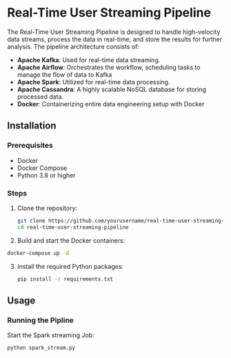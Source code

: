 # Real-Time User Streaming Pipeline

The Real-Time User Streaming Pipeline is designed to handle high-velocity data streams, process the data in real-time, and store the results for further analysis. The pipeline architecture consists of:

- **Apache Kafka**: Used for real-time data streaming.
- **Apache Airflow**: Orchestrates the workflow, scheduling tasks to manage the flow of data to Kafka
- **Apache Spark**: Utilized for real-time data processing.
- **Apache Cassandra**: A highly scalable NoSQL database for storing processed data.
- **Docker**: Containerizing entire data engineering setup with Docker

## Installation

### Prerequisites

- Docker
- Docker Compose
- Python 3.8 or higher

### Steps

1. Clone the repository:

   ```bash
   git clone https://github.com/yourusername/real-time-user-streaming-pipeline.git
   cd real-time-user-streaming-pipeline
   ```
2. Build and start the Docker containers:
  ```bash
  docker-compose up -d
```
3. Install the required Python packages:
   ```bash
   pip install -r requirements.txt
   ```
## Usage
### Running the Pipline

Start the Spark streaming Job:
```bash
python spark_stream.py
```







   
